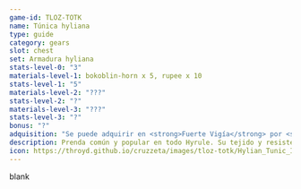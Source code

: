 ```yaml
---
game-id: TLOZ-TOTK
name: Túnica hyliana
type: guide
category: gears
slot: chest
set: Armadura hyliana
stats-level-0: "3"
materials-level-1: bokoblin-horn x 5, rupee x 10
stats-level-1: "5"
materials-level-2: "???"
stats-level-2: "?"
materials-level-3: "???"
stats-level-3: "?"
bonus: "?"
adquisition: "Se puede adquirir en <strong>Fuerte Vigía</strong> por <strong>70</strong> <img src='https://throyd.github.io/cruzzeta/images/tloz-totk/Rupee_Green_Icon.webp' alt='rupias' height='18' width='18' uk-tooltip='Rupias'>"
description: Prenda común y popular en todo Hyrule. Su tejido y resistente ligero facilita los movimientos.
icon: https://throyd.github.io/cruzzeta/images/tloz-totk/Hylian_Tunic_Icon.png
---
```

blank
